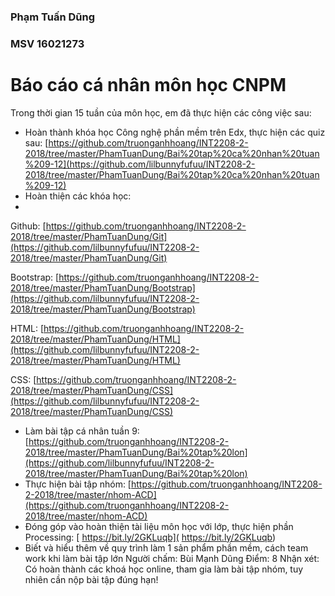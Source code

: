 ### **Phạm Tuấn Dũng**

### **MSV 16021273**

# Báo cáo cá nhân môn học CNPM

Trong thời gian 15 tuần của môn học, em đã thực hiện các công việc sau:

- Hoàn thành khóa học Công nghệ phần mềm trên Edx, thực hiện các quiz sau:
 [https://github.com/truonganhhoang/INT2208-2-2018/tree/master/PhamTuanDung/Bai%20tap%20ca%20nhan%20tuan%209-12](https://github.com/lilbunnyfufuu/INT2208-2-2018/tree/master/PhamTuanDung/Bai%20tap%20ca%20nhan%20tuan%209-12)
- Hoàn thiện các khóa học:
- 
Github: [https://github.com/truonganhhoang/INT2208-2-2018/tree/master/PhamTuanDung/Git](https://github.com/lilbunnyfufuu/INT2208-2-2018/tree/master/PhamTuanDung/Git)

Bootstrap:  [https://github.com/truonganhhoang/INT2208-2-2018/tree/master/PhamTuanDung/Bootstrap](https://github.com/lilbunnyfufuu/INT2208-2-2018/tree/master/PhamTuanDung/Bootstrap)

HTML:  [https://github.com/truonganhhoang/INT2208-2-2018/tree/master/PhamTuanDung/HTML](https://github.com/lilbunnyfufuu/INT2208-2-2018/tree/master/PhamTuanDung/HTML)

CSS:  [https://github.com/truonganhhoang/INT2208-2-2018/tree/master/PhamTuanDung/CSS](https://github.com/lilbunnyfufuu/INT2208-2-2018/tree/master/PhamTuanDung/CSS)

- Làm bài tập cá nhân tuần 9:
 [https://github.com/truonganhhoang/INT2208-2-2018/tree/master/PhamTuanDung/Bai%20tap%20lon](https://github.com/lilbunnyfufuu/INT2208-2-2018/tree/master/PhamTuanDung/Bai%20tap%20lon)
- Thực hiện bài tập nhóm:
 [https://github.com/truonganhhoang/INT2208-2-2018/tree/master/nhom-ACD](https://github.com/truonganhhoang/INT2208-2-2018/tree/master/nhom-ACD)
- Đóng góp vào hoàn thiện tài liệu môn học với lớp, thực hiện phần Processing:
 [ https://bit.ly/2GKLuqb]( https://bit.ly/2GKLuqb)
- Biết và hiểu thêm về quy trình làm 1 sản phẩm phần mềm, cách team work khi làm bài tập lớn
Người chấm: Bùi Mạnh Dũng
Điểm: 8
Nhận xét: Có hoàn thành các khoá học online, tham gia làm bài tập nhóm, tuy nhiên cần nộp bài tập đúng hạn!
